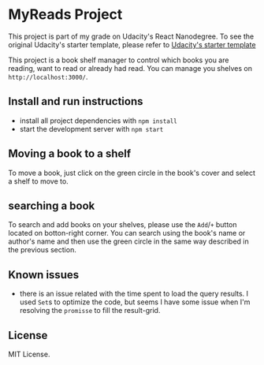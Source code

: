 # MyReads Project

This project is part of my grade on Udacity's React Nanodegree. To see the original Udacity's starter template, please refer to [Udacity's starter template](https://github.com/udacity/reactnd-project-myreads-starter)

This project is a book shelf manager to control which books you are reading, want to read or already had read. You can manage you shelves on `http://localhost:3000/`.

## Install and run instructions

* install all project dependencies with `npm install`
* start the development server with `npm start`

## Moving a book to a shelf

To move a book, just click on the green circle in the book's cover and select a shelf to move to.

## searching a book

To search and add books on your shelves, please use the `Add`/`+` button located on botton-right corner. You can search using the book's name or author's name and then use the green circle in the same way described in the previous section.

## Known issues

* there is an issue related with the time spent to load the query results. I used `Set`s to optimize the code, but seems I have some issue when I'm resolving the `promisse` to fill the result-grid.

## License

MIT License.
